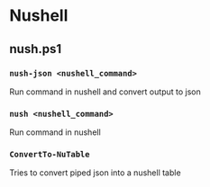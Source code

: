 # Nushell

## nush.ps1

### `nush-json <nushell_command>`

Run command in nushell and convert output to json

### `nush <nushell_command>`

Run command in nushell

### `ConvertTo-NuTable`

Tries to convert piped json into a nushell table
